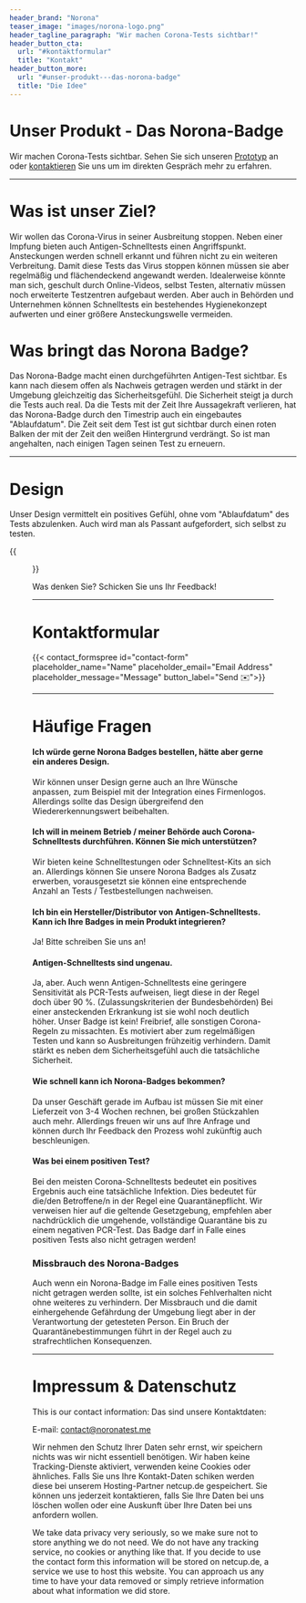 ```yaml
---
header_brand: "Norona"
teaser_image: "images/norona-logo.png"
header_tagline_paragraph: "Wir machen Corona-Tests sichtbar!"
header_button_cta:
  url: "#kontaktformular"
  title: "Kontakt"
header_button_more:
  url: "#unser-produkt---das-norona-badge"
  title: "Die Idee"
---
```


# Unser Produkt - Das Norona-Badge

Wir machen Corona-Tests sichtbar. Sehen Sie sich unseren [Prototyp](#design) an oder [kontaktieren](#kontaktformular) Sie uns um im direkten Gespräch mehr zu erfahren.

---

# Was ist unser Ziel?

Wir wollen das Corona-Virus in seiner Ausbreitung stoppen. Neben einer Impfung bieten auch Antigen-Schnelltests einen Angriffspunkt. Ansteckungen werden schnell erkannt und führen nicht zu ein weiteren Verbreitung.
Damit diese Tests das Virus stoppen können müssen sie aber regelmäßig und flächendeckend angewandt werden. Idealerweise könnte man sich, geschult durch Online-Videos, selbst Testen, alternativ müssen noch erweiterte Testzentren aufgebaut werden. Aber auch in Behörden und Unternehmen können Schnelltests ein bestehendes Hygienekonzept aufwerten und einer größere Ansteckungswelle vermeiden.

# Was bringt das Norona Badge?

Das Norona-Badge macht einen durchgeführten Antigen-Test sichtbar. Es kann nach diesem offen als Nachweis getragen werden und stärkt in der Umgebung gleichzeitig das Sicherheitsgefühl. Die Sicherheit steigt ja durch die Tests auch real.
Da die Tests mit der Zeit Ihre Aussagekraft verlieren, hat das Norona-Badge durch den Timestrip auch ein eingebautes "Ablaufdatum". Die Zeit seit dem Test ist gut sichtbar durch einen roten Balken der mit der Zeit den weißen Hintergrund verdrängt. So ist man angehalten, nach einigen Tagen seinen Test zu erneuern.

---

# Design

Unser Design vermittelt ein positives Gefühl, ohne vom "Ablaufdatum" des Tests abzulenken. Auch wird man als Passant aufgefordert, sich selbst zu testen.

{{<figure id='prototype' src="images/norona-badge-photo-lowres.png" class="shadow-2xl bg-gray-light">}}

Was denken Sie? Schicken Sie uns Ihr Feedback!

---

# Kontaktformular

{{< contact_formspree id="contact-form" placeholder_name="Name" placeholder_email="Email Address" placeholder_message="Message" button_label="Send ✉️">}}

---

# Häufige Fragen

#### Ich würde gerne Norona Badges bestellen, hätte aber gerne ein anderes Design.

Wir können unser Design gerne auch an Ihre Wünsche anpassen, zum Beispiel mit der Integration eines Firmenlogos. Allerdings sollte das Design übergreifend den Wiedererkennungswert beibehalten.

#### Ich will in meinem Betrieb / meiner Behörde auch Corona-Schnelltests durchführen. Können Sie mich unterstützen?

Wir bieten keine Schnelltestungen oder Schnelltest-Kits an sich an. Allerdings können Sie unsere Norona Badges als Zusatz erwerben, vorausgesetzt sie können eine entsprechende Anzahl an Tests / Testbestellungen nachweisen.

#### Ich bin ein Hersteller/Distributor von Antigen-Schnelltests. Kann ich Ihre Badges in mein Produkt integrieren?

Ja! Bitte schreiben Sie uns an!

#### Antigen-Schnelltests sind ungenau.

Ja, aber. Auch wenn Antigen-Schnelltests eine geringere Sensitivität als PCR-Tests aufweisen, liegt diese in der Regel doch über 90 \%. (Zulassungskriterien der Bundesbehörden) Bei einer ansteckenden Erkrankung ist sie wohl noch deutlich höher. Unser Badge ist kein! Freibrief, alle sonstigen Corona-Regeln zu missachten.
Es motiviert aber zum regelmäßigen Testen und kann so Ausbreitungen frühzeitig verhindern. Damit stärkt es neben dem Sicherheitsgefühl auch die tatsächliche Sicherheit.

#### Wie schnell kann ich Norona-Badges bekommen?

Da unser Geschäft gerade im Aufbau ist müssen Sie mit einer Lieferzeit von 3-4 Wochen rechnen, bei großen Stückzahlen auch mehr. Allerdings freuen wir uns auf Ihre Anfrage und können durch Ihr Feedback den Prozess wohl zukünftig auch beschleunigen.

#### Was bei einem positiven Test?

Bei den meisten Corona-Schnelltests bedeutet ein positives Ergebnis auch eine tatsächliche Infektion. Dies bedeutet für die/den Betroffene/n in der Regel eine Quarantänepflicht. Wir verweisen hier auf die geltende Gesetzgebung, empfehlen aber nachdrücklich die umgehende, vollständige Quarantäne bis zu einem negativen PCR-Test. Das Badge darf in Falle eines positiven Tests also nicht getragen werden!

### Missbrauch des Norona-Badges

Auch wenn ein Norona-Badge im Falle eines positiven Tests nicht getragen werden sollte, ist ein solches Fehlverhalten nicht ohne weiteres zu verhindern. Der Missbrauch und die damit einhergehende Gefährdung der Umgebung liegt aber in der
Verantwortung der getesteten Person.
Ein Bruch der Quarantänebestimmungen führt in der Regel auch zu strafrechtlichen Konsequenzen.

---

# Impressum & Datenschutz

This is our contact information:
Das sind unsere Kontaktdaten:

E-mail: contact@noronatest.me

Wir nehmen den Schutz Ihrer Daten sehr ernst, wir speichern nichts was wir nicht essentiell benötigen. Wir haben keine Tracking-Dienste aktiviert, verwenden keine Cookies oder ähnliches.
Falls Sie uns Ihre Kontakt-Daten schiken werden diese bei unserem Hosting-Partner netcup.de gespeichert. Sie können uns jederzeit kontaktieren, falls Sie Ihre Daten bei uns löschen wollen oder eine Auskunft über Ihre Daten bei uns anfordern wollen.

We take data privacy very seriously, so we make sure not to store anything we do not need. We do not have any tracking service, no cookies or anything like that. If you decide to use the contact form this information will be stored on netcup.de, a service we use to host this website. You can approach us any time to have your data removed or simply retrieve information about what information we did store.
